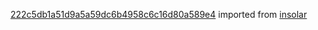 [222c5db1a51d9a5a59dc6b4958c6c16d80a589e4](https://github.com/insolar/insolar/commit/222c5db1a51d9a5a59dc6b4958c6c16d80a589e4) imported from [insolar](https://github.com/insolar/insolar)
